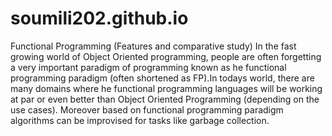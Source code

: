 # soumili202.github.io
Functional Programming (Features and comparative study)
In the fast growing world of Object Oriented programming, people are often forgetting a very important paradigm of programming known as he functional programming paradigm (often shortened as FP).In todays world, there are many domains where he functional programming languages will be working at par or even better than Object Oriented Programming (depending on the use cases). Moreover based on functional programming paradigm algorithms can be improvised for tasks like garbage collection.
